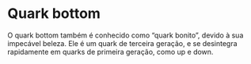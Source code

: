 # Quark bottom

O quark bottom também é conhecido como “quark bonito”, devido à sua impecável
beleza. Ele é um quark de terceira geração, e se desintegra rapidamente em
quarks de primeira geração, como up e down.
